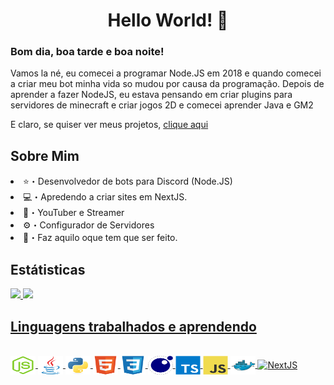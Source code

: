 <h1 align="center">Hello World! 👋</h1>

### Bom dia, boa tarde e boa noite!

Vamos la né, eu comecei a programar Node.JS em 2018 e quando comecei a criar meu bot minha vida so mudou por causa da programação. Depois de aprender a fazer NodeJS, eu estava pensando em criar plugins para servidores de minecraft e criar jogos 2D e comecei aprender Java e GM2

E claro, se quiser ver meus projetos, [clique aqui](https://github.com/aquelemesmo?tab=repositories)

## Sobre Mim

<li>⭐・Desenvolvedor de bots para Discord (Node.JS) </li>
<li>💻・Apredendo a criar sites em NextJS. </li>
<li>🎥・YouTuber e Streamer </li>
<li>⚙️・Configurador de Servidores </li>
<li>🌠・Faz aquilo oque tem que ser feito. </li>

## Estátisticas

<div>
  <a href="https://github.com/aquelemesmo">
    <img height="150em" src="https://github-readme-stats.vercel.app/api?username=aquelemesmo&show_icons=true&theme=dark&include_all_commits=true&count_private=true"/>
    <img height="150em" src="https://github-readme-stats.vercel.app/api/top-langs/?username=aquelemesmo&layout=compact&langs_count=16&theme=dracula"/>
</div>
  
## Linguagens trabalhados e aprendendo
  
<div style="display: inline_block"><br>
  <img align="center" alt="NodeJS" height="30" width="40" src="https://raw.githubusercontent.com/devicons/devicon/master/icons/nodejs/nodejs-plain.svg">
  <img align="center" alt="Java" height="30" width="40" src="https://raw.githubusercontent.com/devicons/devicon/master/icons/java/java-original.svg">
  <img align="center" alt="Python" height="30" width="40" src="https://raw.githubusercontent.com/devicons/devicon/master/icons/python/python-original.svg">
  <img align="center" alt="HTML" height="30" width="40" src="https://raw.githubusercontent.com/devicons/devicon/master/icons/html5/html5-original.svg">
  <img align="center" alt="CSS" height="30" width="40" src="https://raw.githubusercontent.com/devicons/devicon/master/icons/css3/css3-original.svg">
  <img align="center" alt="Lua" height="30" width="40" src="https://raw.githubusercontent.com/devicons/devicon/master/icons/lua/lua-original.svg">
  <img align="center" alt="TS" height="30" width="40" src="https://raw.githubusercontent.com/devicons/devicon/master/icons/typescript/typescript-original.svg">
  <img align="center" alt="JS" height="30" width="40" src="https://raw.githubusercontent.com/devicons/devicon/master/icons/javascript/javascript-original.svg">
  <img align="center" alt="Docker" height="30" width="40" src="https://raw.githubusercontent.com/devicons/devicon/master/icons/docker/docker-original.svg">
  <img align="center" alt="NextJS" height="30" width="40" src="https://raw.githubusercontent.com/devicons/devicon/master/icons/docker/nextjs-original.svg">
</div>
